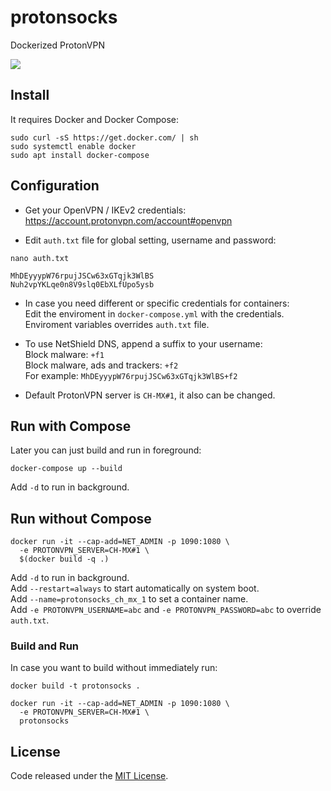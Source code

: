 # protonsocks

Dockerized ProtonVPN

![](https://img.shields.io/github/license/LuKks/protonsocks.svg)

## Install
It requires Docker and Docker Compose:
```
sudo curl -sS https://get.docker.com/ | sh
sudo systemctl enable docker
sudo apt install docker-compose
```

## Configuration
- Get your OpenVPN / IKEv2 credentials:\
https://account.protonvpn.com/account#openvpn

- Edit `auth.txt` file for global setting, username and password:
```
nano auth.txt
```
```
MhDEyyypW76rpujJSCw63xGTqjk3WlBS
Nuh2vpYKLqe0n8V9slq0EbXLfUpo5ysb
```

- In case you need different or specific credentials for containers:\
Edit the enviroment in `docker-compose.yml` with the credentials.\
Enviroment variables overrides `auth.txt` file.

- To use NetShield DNS, append a suffix to your username:\
Block malware: `+f1`\
Block malware, ads and trackers: `+f2`\
For example: `MhDEyyypW76rpujJSCw63xGTqjk3WlBS+f2`

- Default ProtonVPN server is `CH-MX#1`, it also can be changed.

## Run with Compose
Later you can just build and run in foreground:
```
docker-compose up --build
```
Add `-d` to run in background.

## Run without Compose
```
docker run -it --cap-add=NET_ADMIN -p 1090:1080 \
  -e PROTONVPN_SERVER=CH-MX#1 \
  $(docker build -q .)
```
Add `-d` to run in background.\
Add `--restart=always` to start automatically on system boot.\
Add `--name=protonsocks_ch_mx_1` to set a container name.\
Add `-e PROTONVPN_USERNAME=abc` and `-e PROTONVPN_PASSWORD=abc` to override `auth.txt`.

### Build and Run
In case you want to build without immediately run:
```
docker build -t protonsocks .

docker run -it --cap-add=NET_ADMIN -p 1090:1080 \
  -e PROTONVPN_SERVER=CH-MX#1 \
  protonsocks
```

## License
Code released under the [MIT License](https://github.com/LuKks/protonsocks/blob/master/LICENSE).

